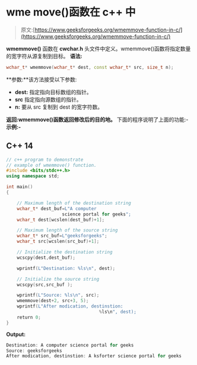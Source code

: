 # wme move()函数在 c++ 中

> 原文:[https://www.geeksforgeeks.org/wmemmove-function-in-c/](https://www.geeksforgeeks.org/wmemmove-function-in-c/)

**wmemmove()** 函数在 **cwchar.h** 头文件中定义。wmemmove()函数将指定数量的宽字符从源复制到目标。
**语法:**

```cpp
wchar_t* wmemmove(wchar_t* dest, const wchar_t* src, size_t n);

```

**参数:**该方法接受以下参数:

*   **dest:** 指定指向目标数组的指针。
*   **src** 指定指向源数组的指针。
*   **n:** 要从 src 复制到 dest 的宽字符数。

**返回:**wmemmove()函数返回修改后的**目的地。**
下面的程序说明了上面的功能:-
**示例:-**

## C++ 14

```cpp
// c++ program to demonstrate
// example of wmemmove() function.
#include <bits/stdc++.h>
using namespace std;

int main()
{

    // Maximum length of the destination string
    wchar_t* dest_buf=L"A computer
                     science portal for geeks";
    wchar_t dest[wcslen(dest_buf)+1];

    // Maximum length of the source string
    wchar_t* src_buf=L"geeksforgeeks";
    wchar_t src[wcslen(src_buf)+1];

    // Initialize the destination string
    wcscpy(dest,dest_buf);

    wprintf(L"Destination: %ls\n", dest);

    // Initialize the source string
    wcscpy(src,src_buf );

    wprintf(L"Source: %ls\n", src);
    wmemmove(dest+2, src+3, 5);
    wprintf(L"After modication, destinstion:
                                   %ls\n", dest);
    return 0;
}
```

**Output:** 

```cpp
Destination: A computer science portal for geeks
Source: geeksforgeeks
After modication, destinstion: A ksforter science portal for geeks

```
